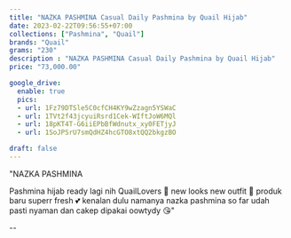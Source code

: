 ```yaml
---
title: "NAZKA PASHMINA Casual Daily Pashmina by Quail Hijab"
date: 2023-02-22T09:56:55+07:00
collections: ["Pashmina", "Quail"]
brands: "Quail"
grams: "230"
description : "NAZKA PASHMINA Casual Daily Pashmina by Quail Hijab"
price: "73,000.00"

google_drive:
  enable: true
  pics:
  - url: 1Fz79DTSle5C0cfCH4KY9wZzagn5YSWaC
  - url: 1TVt2f43jcyuiRsrd1Cek-WIftJoW6MQl
  - url: 18pKT4T-G6iiEPbBfWdnutx_xy0FETjyJ
  - url: 1SoJPSrU7smQdHZ4hcGTO8xtQQ2bkgzBO

draft: false
---
```


"NAZKA PASHMINA

Pashmina hijab ready lagi nih QuailLovers 🥰 new looks new outfit 🌸 produk baru superr fresh 💕 kenalan dulu namanya nazka pashmina so far udah pasti nyaman dan cakep dipakai oowtydy 😘"

--    
 

